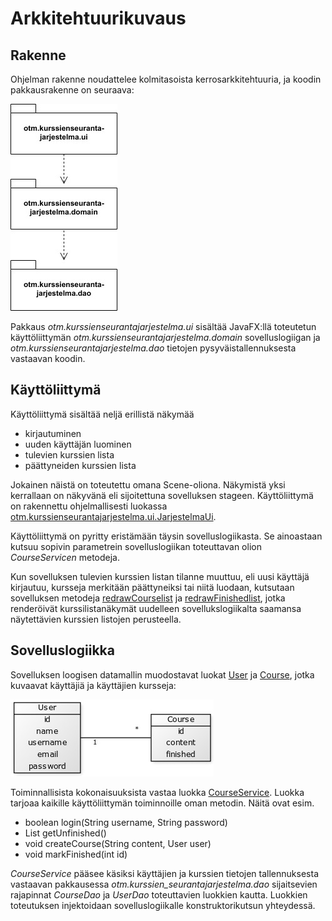 # Arkkitehtuurikuvaus

## Rakenne

Ohjelman rakenne noudattelee kolmitasoista kerrosarkkitehtuuria, ja koodin 
pakkausrakenne on seuraava:

![kuva pakkausrakenne](https://github.com/lchz/otm-harjoitustyo/blob/master/Kurssien_seurantajarjestelma/dokumentaatio/kuvat/pakkausrakenne.jpg)

Pakkaus _otm.kurssienseurantajarjestelma.ui_ sisältää JavaFX:llä toteutetun 
käyttöliittymän _otm.kurssienseurantajarjestelma.domain_ sovelluslogiigan ja 
_otm.kurssienseurantajarjestelma.dao_ tietojen pysyväistallennuksesta 
vastaavan koodin.

## Käyttöliittymä

Käyttöliittymä sisältää neljä erillistä näkymää

- kirjautuminen
- uuden käyttäjän luominen
- tulevien kurssien lista
- päättyneiden kurssien lista

Jokainen näistä on toteutettu omana Scene-oliona. Näkymistä yksi kerrallaan on 
näkyvänä eli sijoitettuna sovelluksen stageen. Käyttöliittymä on rakennettu 
ohjelmallisesti luokassa [otm.kurssienseurantajarjestelma.ui.JarjestelmaUi](https://github.com/lchz/otm-harjoitustyo/blob/master/Kurssien_seurantajarjestelma/src/main/java/otm/kurssienseurantajarjestelma/ui/JarjestelmaUi.java). 

Käyttöliittymä on pyritty eristämään täysin sovelluslogiikasta. Se ainoastaan 
kutsuu sopivin parametrein sovelluslogiikan toteuttavan olion _CourseServicen_ 
metodeja.

Kun sovelluksen tulevien kurssien listan tilanne muuttuu, eli uusi käyttäjä 
kirjautuu, kursseja merkitään päättyneiksi tai niitä luodaan, kutsutaan 
sovelluksen metodeja [redrawCourselist](https://github.com/lchz/otm-harjoitustyo/blob/master/Kurssien_seurantajarjestelma/src/main/java/otm/kurssien_seurantajarjestelma/ui/JarjestelmaUi.java#L290) 
ja [redrawFinishedlist](https://github.com/lchz/otm-harjoitustyo/blob/master/Kurssien_seurantajarjestelma/src/main/java/otm/kurssien_seurantajarjestelma/ui/JarjestelmaUi.java#L305), 
jotka renderöivät kurssilistanäkymät uudelleen sovellukslogiikalta saamansa 
näytettävien kurssien listojen perusteella.

## Sovelluslogiikka

Sovelluksen loogisen datamallin muodostavat luokat [User](https://github.com/lchz/otm-harjoitustyo/blob/master/Kurssien_seurantajarjestelma/src/main/java/otm/kurssien_seurantajarjestelma/domain/User.java) ja [Course](https://github.com/lchz/otm-harjoitustyo/blob/master/Kurssien_seurantajarjestelma/src/main/java/otm/kurssien_seurantajarjestelma/domain/Course.java), jotka kuvaavat käyttäjiä ja käyttäjien kursseja:

![kuva luokkakaaviosta](https://github.com/lchz/otm-harjoitustyo/blob/master/Kurssien_seurantajarjestelma/dokumentaatio/kuvat/luokkakaavio.jpg)

Toiminnallisista kokonaisuuksista vastaa luokka [CourseService](https://github.com/lchz/otm-harjoitustyo/blob/master/Kurssien_seurantajarjestelma/src/main/java/otm/kurssien_seurantajarjestelma/domain/CourseService.java). Luokka tarjoaa kaikille käyttöliittymän toiminnoille oman metodin. Näitä ovat esim.

- boolean login(String username, String password)
- List getUnfinished()
- void createCourse(String content, User user)
- void markFinished(int id)

_CourseService_ pääsee käsiksi käyttäjien ja kurssien tietojen tallennuksesta 
vastaavan pakkausessa _otm.kurssien_seurantajarjestelma.dao_ sijaitsevien rajapinnat 
_CourseDao_ ja _UserDao_ toteuttavien luokkien kautta. Luokkien toteutuksen 
injektoidaan sovelluslogiikalle konstruktorikutsun yhteydessä.
